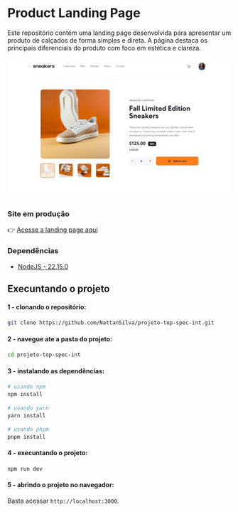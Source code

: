 # Product Landing Page

Este repositório contém uma landing page desenvolvida para apresentar um produto de calçados de forma simples e direta. A página destaca os principais diferenciais do produto com foco em estética e clareza.

![Design Desktop](./public/desktop-design.jpg)

### Site em produção

👉 [Acesse a landing page aqui](https://)

### Dependências

- [NodeJS - 22.15.0](https://nodejs.org/en/download)

## Execuntando o projeto

#### 1 - clonando o repositório:

```bash
git clone https://github.com/NattanSilva/projeto-top-spec-int.git
```

#### 2 - navegue ate a pasta do projeto:

```bash
cd projeto-top-spec-int
```

#### 3 - instalando as dependências:

```bash
# usando npm
npm install
```

```bash
# usando yarn
yarn install
```

```bash
# usando phpm
pnpm install
```

#### 4 - execuntando o projeto:

```bash
npm run dev
```

#### 5 - abrindo o projeto no navegador:

Basta acessar <code>http://localhost:3000</code>.
